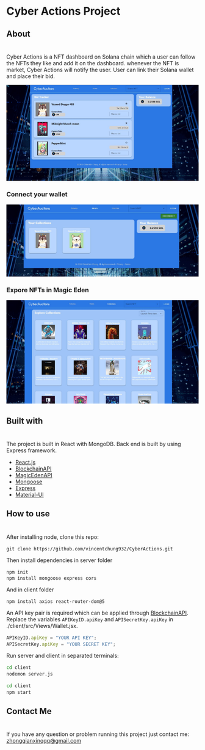 # Cyber Actions Project

## About
#
Cyber Actions is a NFT dashboard on Solana chain which a user can follow the NFTs they like and add it on the dashboard. whenever the NFT is market, Cyber Actions will notify the user. User can link their Solana wallet and place their bid. 


![index_page_shot](./photo/index_screen_shot.JPG)

### Connect your wallet
![Wallet_page_shot](./photo/wallet_screen_shot.JPG)

### Expore NFTs in Magic Eden
![MagicEdenPage](./photo/collections_screen_shot.JPG)



## Built with
#
The project is built in React with MongoDB. Back end is built by using Express framework.


* [React.js](https://reactjs.org/)
* [BlockchainAPI](https://docs.blockchainapi.com/#section/About)
* [MagicEdenAPI](https://api.magiceden.dev/)
* [Mongoose](https://mongoosejs.com/docs/)
* [Express](https://expressjs.com/pt-br/)
* [Material-UI](https://github.com/mui/material-ui)

## How to use
#
After installing node, clone this repo:

```
git clone https://github.com/vincentchung932/CyberActions.git
````

Then install dependencies in server folder
```
npm init
npm install mongoose express cors
```
And in client folder
```
npm install axios react-router-dom@5
```

An API key pair is required which can be applied through [BlockchainAPI](https://docs.blockchainapi.com/#section/About). Replace the variables `APIKeyID.apiKey` and `APISecretKey.apiKey` in ./client/src/Views/Wallet.jsx.
```javascript
APIKeyID.apiKey = "YOUR API KEY";
APISecretKey.apiKey = "YOUR SECRET KEY";

```

Run server and client in separated terminals:

```bash
cd client
nodemon server.js
```

```bash
cd client
npm start
```

## Contact Me
#
If you have any question or problem running this project just contact me: [zhongqianxinqqq@gmail.com](mailto:zhongqianxinqqq@gmail.com)